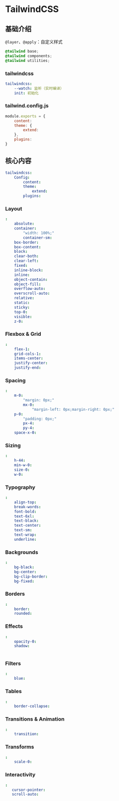 # TailwindCSS

## 基础介绍



`@layer`、`@apply`：自定义样式




```css
@tailwind base;
@tailwind components;
@tailwind utilities;


```

### tailwindcss

```yaml
tailwindcss:
    --watch: 监听（实时编译）
    init: 初始化
```





### tailwind.config.js

```javascript
module.exports = {
    content:
    theme: {
        extend:
    },
    plugins:
}
```









## 核心内容

```yaml
tailwindcss:
    Config:
        content:
        theme:
            extend:
        plugins:

```



### Layout

```yaml
:
    absolute:
    container:
        "width: 100%;"
        container-sm:
    box-border:
    box-content:
    block:
    clear-both:
    clear-left:
    fixed:
    inline-block:
    inline:
    object-contain:
    object-fill:
    overflow-auto:
    overscroll-auto:
    relative:
    static:
    sticky:
    top-0:
    visible:
    z-0:
```

### Flexbox & Grid

```yaml
:
    flex-1:
    grid-cols-1:
    items-center:
    justify-center:
    justify-end:
```

### Spacing

```yaml
:
    m-0:
        "margin: 0px;"
        mx-0:
            "margin-left: 0px;margin-right: 0px;"
    p-0:
        "padding: 0px;"
        px-4:
        py-4:
    space-x-0:
```

### Sizing

```yaml
:
    h-44:
    min-w-0:
    size-0:
    w-0:
```

### Typography

```yaml
:
    align-top:
    break-words:
    font-bold:
    text-6xl:
    text-black:
    text-center:
    text-sm:
    text-wrap:
    underline:
```


### Backgrounds

```yaml
:
    bg-black:
    bg-center:
    bg-clip-border:
    bg-fixed:
```

### Borders

```yaml
:
    border:
    rounded:
```

### Effects

```yaml
:
    opacity-0:
    shadow:
    
```

### Filters

```yaml
:
    blue:
```

### Tables

```yaml
:
    border-collapse:
```

### Transitions & Animation

```yaml
:
    transition:
```

### Transforms

```yaml
:
    scale-0:
```

### Interactivity

```yaml
:
   cursor-pointer: 
   scroll-auto:
```
